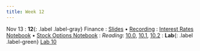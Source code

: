 ```yaml
---
title: Week 12
---
```


Nov 13
: **12**{: .label .label-gray} Finance
: [Slides]() &#8226; [Recording]()
: [Interest Rates Notebook]() &#8226; [Stock Options Notebook]()
: *Reading*: [10.0](https://data-88e.github.io/textbook/content/10-finance/index.html), [10.1](https://data-88e.github.io/textbook/content/10-finance/value-interest.html), [10.2](https://data-88e.github.io/textbook/content/10-finance/options.html)
: **Lab**{: .label .label-green} [Lab 10]()
